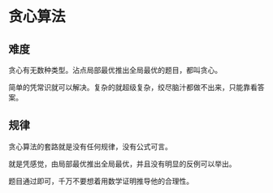 # 贪心算法

## 难度
贪心有无数种类型。沾点局部最优推出全局最优的题目，都叫贪心。

简单的凭常识就可以解决。复杂的就超级复杂，绞尽脑汁都做不出来，只能靠看答案。

## 规律
贪心算法的套路就是没有任何规律，没有公式可言。

就是凭感觉，由局部最优推出全局最优，并且没有明显的反例可以举出。

题目通过即可，千万不要想着用数学证明推导他的合理性。